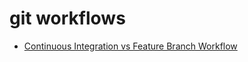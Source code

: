 # git workflows

* [Continuous Integration vs Feature Branch Workflow](https://www.youtube.com/watch?v=v4Ijkq6Myfc)

